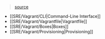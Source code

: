 > [source](https://developer.hashicorp.com/vagrant/docs)

* [[SRE/Vagrant/CLI|Command-Line Interface]]
* [[SRE/Vagrant/Vagrantfile|Vagrantfile]]
* [[SRE/Vagrant/Boxes|Boxes]]
* [[SRE/Vagrant/Provisioning|Provisioning]]
